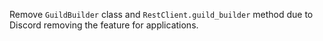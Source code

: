 Remove `GuildBuilder` class and `RestClient.guild_builder` method due to Discord removing the feature for applications.
